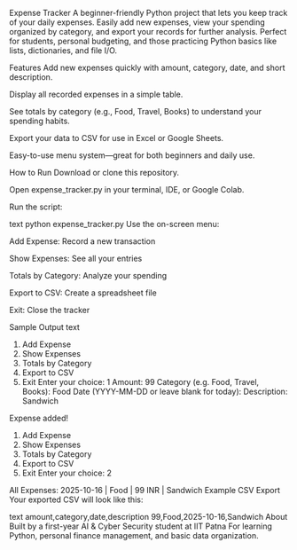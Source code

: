 Expense Tracker
A beginner-friendly Python project that lets you keep track of your daily expenses.
Easily add new expenses, view your spending organized by category, and export your records for further analysis.
Perfect for students, personal budgeting, and those practicing Python basics like lists, dictionaries, and file I/O.

Features
Add new expenses quickly with amount, category, date, and short description.

Display all recorded expenses in a simple table.

See totals by category (e.g., Food, Travel, Books) to understand your spending habits.

Export your data to CSV for use in Excel or Google Sheets.

Easy-to-use menu system—great for both beginners and daily use.

How to Run
Download or clone this repository.

Open expense_tracker.py in your terminal, IDE, or Google Colab.

Run the script:

text
python expense_tracker.py
Use the on-screen menu:

Add Expense: Record a new transaction

Show Expenses: See all your entries

Totals by Category: Analyze your spending

Export to CSV: Create a spreadsheet file

Exit: Close the tracker

Sample Output
text
1. Add Expense
2. Show Expenses
3. Totals by Category
4. Export to CSV
5. Exit
Enter your choice: 1
Amount: 99
Category (e.g. Food, Travel, Books): Food
Date (YYYY-MM-DD or leave blank for today): 
Description: Sandwich

Expense added!

1. Add Expense
2. Show Expenses
3. Totals by Category
4. Export to CSV
5. Exit
Enter your choice: 2

All Expenses:
2025-10-16 | Food | 99 INR | Sandwich
Example CSV Export
Your exported CSV will look like this:

text
amount,category,date,description
99,Food,2025-10-16,Sandwich
About
Built by a first-year AI & Cyber Security student at IIT Patna
For learning Python, personal finance management, and basic data organization.
